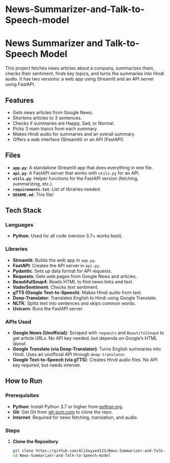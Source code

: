 ﻿# News-Summarizer-and-Talk-to-Speech-model
# News Summarizer and Talk-to-Speech Model

This project fetches news articles about a company, summarizes them, checks their sentiment, finds key topics, and turns the summaries into Hindi audio. It has two versions: a web app using Streamlit and an API server using FastAPI.

## Features
- Gets news articles from Google News.
- Shortens articles to 3 sentences.
- Checks if summaries are Happy, Sad, or Normal.
- Picks 3 main topics from each summary.
- Makes Hindi audio for summaries and an overall summary.
- Offers a web interface (Streamlit) or an API (FastAPI).

## Files
- **`app.py`**: A standalone Streamlit app that does everything in one file.
- **`api.py`**: A FastAPI server that works with `utils.py` for an API.
- **`utils.py`**: Helper functions for the FastAPI version (fetching, summarizing, etc.).
- **`requirements.txt`**: List of libraries needed.
- **`README.md`**: This file!

## Tech Stack
### Languages
- **Python**: Used for all code (version 3.7+ works best).

### Libraries
- **Streamlit**: Builds the web app in `app.py`.
- **FastAPI**: Creates the API server in `api.py`.
- **Pydantic**: Sets up data format for API requests.
- **Requests**: Gets web pages from Google News and articles.
- **BeautifulSoup4**: Reads HTML to find news links and text.
- **VaderSentiment**: Checks text sentiment.
- **gTTS (Google Text-to-Speech)**: Makes Hindi audio from text.
- **Deep-Translator**: Translates English to Hindi using Google Translate.
- **NLTK**: Splits text into sentences and skips common words.
- **Uvicorn**: Runs the FastAPI server.

### APIs Used
- **Google News (Unofficial)**: Scraped with `requests` and `BeautifulSoup4` to get article URLs. No API key needed, but depends on Google’s HTML layout.
- **Google Translate (via Deep-Translator)**: Turns English summaries into Hindi. Uses an unofficial API through `deep-translator`.
- **Google Text-to-Speech (via gTTS)**: Creates Hindi audio files. No API key required, but needs internet.

## How to Run
### Prerequisites
- **Python**: Install Python 3.7 or higher from [python.org](https://www.python.org/).
- **Git**: Get Git from [git-scm.com](https://git-scm.com/) to clone the repo.
- **Internet**: Required for news fetching, translation, and audio.

### Steps
1. **Clone the Repository**
   ```bash
   git clone https://github.com/AliSayyed123/News-Summarizer-and-Talk-to-Speech-model.git
   cd News-Summarizer-and-Talk-to-Speech-model
